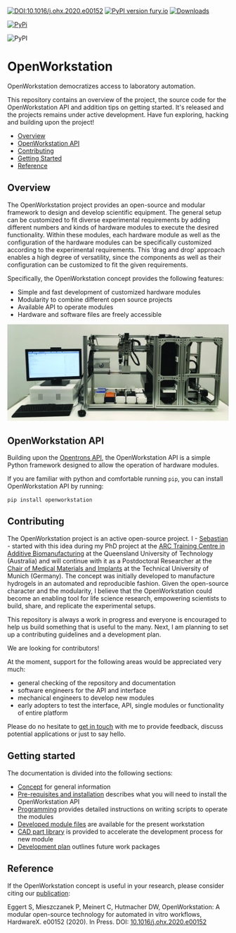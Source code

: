 [![DOI:10.1016/j.ohx.2020.e00152](https://zenodo.org/badge/DOI/10.1016/j.ohx.2020.e00152.svg)](https://doi.org/10.1016/j.ohx.2020.e00152)
[![PyPI version fury.io](https://badge.fury.io/py/openworkstation.svg)](https://badge.fury.io/pypi/openworkstation/)
[![Downloads](https://pepy.tech/badge/openworkstation)](https://pepy.tech/project/openworkstation)


[![PyPi](https://img.shields.io/pypi/v/openworkstation.svg?style=for-the-badge)](https://pypi.org/project/openworkstation/)

![PyPI](https://img.shields.io/pypi/v/openworkstation)



# OpenWorkstation

OpenWorkstation democratizes access to laboratory automation.

This repository contains an overview of the project, the source code for the OpenWorkstation API and addition tips on getting started. It's released and the projects remains under active development. Have fun exploring, hacking and building upon the project!

 * [Overview](#overview)
 * [OpenWorkstation API](#api)
 * [Contributing](#contributing)
 * [Getting Started](#getting_started)
 * [Reference](#reference)



 <a name="overview"></a>
## Overview

The OpenWorkstation project provides an open-source and modular framework to design and develop scientific equipment. The general setup can be customized to fit diverse experimental requirements by adding different numbers and kinds of hardware modules to execute the desired functionality. Within these modules, each hardware module as well as the configuration of the hardware modules can be specifically customized according to the experimental requirements. This ‘drag and drop’ approach enables a high degree of versatility, since the components as well as their configuration can be customized to fit the given requirements.

Specifically, the OpenWorkstation concept provides the following features:

 * Simple and fast development of customized hardware modules
 * Modularity to combine different open source projects
 * Available API to operate modules
 * Hardware and software files are freely accessible




 <p align="center">
 <img src="documentation/images/workstation_setup_v0.1.tif" width="700"/></p>



<a name="api"></a>
## OpenWorkstation API

Building upon the [Opentrons API](https://github.com/Opentrons/opentrons), the OpenWorkstation API is a simple Python framework designed to allow the operation of hardware modules.

If you are familiar with python and comfortable running ``pip``, you can install OpenWorkstation API by running:

```
pip install openworkstation
```

<a name="contributing"></a>
## Contributing

The OpenWorkstation project is an active open-source project. I -  [Sebastian](https://twitter.com/se_eggert) - started with this idea during my PhD project at the [ARC Training Centre in Additive Biomanufacturing](http://additivebiomanufacturing.org/) at the Queensland University of Technology (Australia) and will continue with it as a Postdoctoral Researcher at the [Chair of Medical Materials and Implants](https://www.mw.tum.de/mmi/home/) at the Technical University of Munich (Germany). The concept was initially developed to manufacture hydrogels in an automated and reproducible fashion. Given the open-source character and the modularity, I believe that the OpenWorkstation could become an enabling tool for life science research, empowering scientists to build, share, and replicate the experimental setups.

This repository is always a work in progress and everyone is encouraged to help us build something that is useful to the many. Next, I am planning to set up a contributing guidelines and a development plan.

We are looking for contributors!

At the moment, support for the following areas would be appreciated very much:
- general checking of the repository and documentation
- software engineers for the API and interface
- mechanical engineers to develop new modules
- early adopters to test the interface, API, single modules or functionality of entire platform

Please do no hesitate to [get in touch](mailto:sebastian.eggert@tum.de) with me to provide feedback, discuss potential applications or just to say hello.

<a name="getting_started"></a>
## Getting started

The documentation is divided into the following sections:

 * [Concept](documentation/concept.md) for general information
 * [Pre-requisites and installation](documentation/installation.md) describes what you will need to install the OpenWorkstation API
 * [Programming](documentation/programming.md) provides detailed instructions on writing scripts to operate the modules
 * [Developed module files](https://github.com/SebastianEggert/OpenWorkstation_hardware) are available for the present workstation
 * [CAD part library](https://github.com/SebastianEggert/OpenWorkstation_hardware) is provided to accelerate the development process for new module
 * [Development plan](documentation/dev_plan.md) outlines future work packages

 <a name="reference"></a>
## Reference

If the OpenWorkstation concept is useful in your research, please consider citing our [publication](https://www.sciencedirect.com/science/article/pii/S2468067220300614):

Eggert S, Mieszczanek P, Meinert C, Hutmacher DW, OpenWorkstation: A modular open-source technology for automated in vitro workflows, HardwareX. e00152 (2020). In Press. DOI: [10.1016/j.ohx.2020.e00152](https://doi.org/10.1016/j.ohx.2020.e00152)
